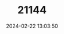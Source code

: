 ---
title: "21144"
category: "Suncus hosei"
draft: false
date: 2024-02-22 13:03:50
languages:
  English: ["Hose's Shrew", "Bornean Pgymy Shrew"]
---